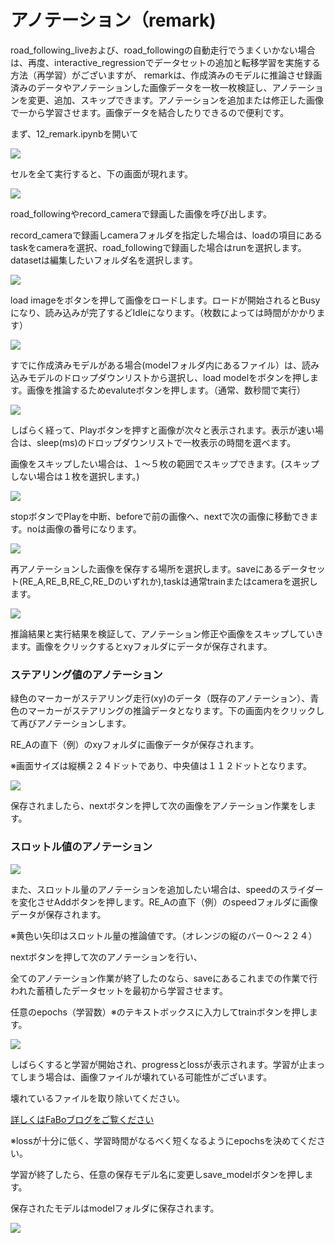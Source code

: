 # アノテーション（remark)

road_following_liveおよび、road_followingの自動走行でうまくいかない場合は、再度、interactive_regressionでデータセットの追加と転移学習を実施する方法（再学習）がございますが、
remarkは、作成済みのモデルに推論させ録画済みのデータやアノテーションした画像データを一枚一枚検証し、アノテーションを変更、追加、スキップできます。アノテーションを追加または修正した画像で一から学習させます。画像データを結合したりできるので便利です。

まず、12_remark.ipynbを開いて

![](./img/reanotation/reanotation_001.png)

セルを全て実行すると、下の画面が現れます。

![](./img/reanotation/reanotation_002.png)

road_followingやrecord_cameraで録画した画像を呼び出します。

record_cameraで録画しcameraフォルダを指定した場合は、loadの項目にあるtaskをcameraを選択、road_followingで録画した場合はrunを選択します。datasetは編集したいフォルダ名を選択します。

![](./img/reanotation/reanotation_002b.png)

load imageをボタンを押して画像をロードします。ロードが開始されるとBusyになり、読み込みが完了するどIdleになります。（枚数によっては時間がかかります）

![](./img/reanotation/reanotation_004.png)

すでに作成済みモデルがある場合(modelフォルダ内にあるファイル）は、読み込みモデルのドロップダウンリストから選択し、load modelをボタンを押します。画像を推論するためevaluteボタンを押します。（通常、数秒間で実行）

![](./img/reanotation/reanotation_005.png)

しばらく経って、Playボタンを押すと画像が次々と表示されます。表示が速い場合は、sleep(ms)のドロップダウンリストで一枚表示の時間を選べます。

画像をスキップしたい場合は、１〜５枚の範囲でスキップできます。(スキップしない場合は１枚を選択します。)

![](./img/reanotation/reanotation_008.png)

stopボタンでPlayを中断、beforeで前の画像へ、nextで次の画像に移動できます。noは画像の番号になります。

![](./img/reanotation/reanotation_009.png)

再アノテーションした画像を保存する場所を選択します。saveにあるデータセット(RE_A,RE_B,RE_C,RE_Dのいずれか),taskは通常trainまたはcameraを選択します。

![](./img/reanotation/reanotation_010.png)

推論結果と実行結果を検証して、アノテーション修正や画像をスキップしていきます。画像をクリックするとxyフォルダにデータが保存されます。

### ステアリング値のアノテーション

緑色のマーカーがステアリング走行(xy)のデータ（既存のアノテーション）、青色のマーカーがステアリングの推論データとなります。下の画面内をクリックして再びアノテーションします。

RE_Aの直下（例）のxyフォルダに画像データが保存されます。

※画面サイズは縦横２２４ドットであり、中央値は１１２ドットとなります。

![](./img/reanotation/reanotation_011.png)

保存されましたら、nextボタンを押して次の画像をアノテーション作業をします。

### スロットル値のアノテーション

![](./img/reanotation/reanotation_006.png)

また、スロットル量のアノテーションを追加したい場合は、speedのスライダーを変化させAddボタンを押します。RE_Aの直下（例）のspeedフォルダに画像データが保存されます。

※黄色い矢印はスロットル量の推論値です。（オレンジの縦のバー０〜２２４）

nextボタンを押して次のアノテーションを行い、

全てのアノテーション作業が終了したのなら、saveにあるこれまでの作業で行われた蓄積したデータセットを最初から学習させます。

任意のepochs（学習数）※のテキストボックスに入力してtrainボタンを押します。

![](./img/reanotation/reanotation_012.png)

しばらくすると学習が開始され、progressとlossが表示されます。学習が止まってしまう場合は、画像ファイルが壊れている可能性がございます。

壊れているファイルを取り除いてください。

[詳しくはFaBoブログをご覧ください](https://www.fabo.io/2022/07/jetbot-jetracer.html "詳しくはブログをご覧ください。")

※lossが十分に低く、学習時間がなるべく短くなるようにepochsを決めてください。

学習が終了したら、任意の保存モデル名に変更しsave_modelボタンを押します。

保存されたモデルはmodelフォルダに保存されます。

![](./img/reanotation/reanotation_013.png)
